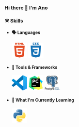 ### Hi there 👋 I'm Ano

### ⚒️ Skills

- #### 🗣 Languages

  <img src="https://github.com/devicons/devicon/blob/master/icons/html5/html5-plain-wordmark.svg" alt="HTML logo" title="HTML 5" width="50px" height="50px" />
  <img src="https://github.com/devicons/devicon/blob/master/icons/css3/css3-plain-wordmark.svg" alt="CSS logo" title="CSS" width="50px" height="50px" />

- #### 🔧 Tools & Frameworks

  <img src="https://github.com/devicons/devicon/blob/master/icons/vscode/vscode-original.svg" alt="VSCode logo" title="VSCode" width="50px" height="50px" />
  <img src="https://github.com/devicons/devicon/blob/master/icons/pycharm/pycharm-original.svg" alt="PyCharm logo" title="PyCharm" width="50px" height="50px" />
  <img src="https://raw.githubusercontent.com/devicons/devicon/master/icons/postgresql/postgresql-original-wordmark.svg" alt="PostgreSQL logo" title="PostgreSQL" width="50px" height="50px" />
  

- #### 📖 What I'm Currently Learning

  <img src="https://github.com/devicons/devicon/blob/master/icons/python/python-original.svg" alt="Python logo" title="Python" width="50px" height="50px" />
